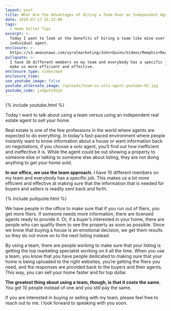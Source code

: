 ```yaml
---
layout: post
title: What Are the Advantages of Hiring a Team Over an Independent Agent?
date: 2018-07-17 15:23:00
tags:
  - Home Seller Tips
excerpt: >-
  Today I want to look at the benefits of hiring a team like mine over an
  individual agent.
enclosure: >-
  https://s3.amazonaws.com/vyralmarketing/John+Quinn/Videos/Memphis+Real+Estate-+What+Are+the+Advantages+of+Hiring+a+Team+Over+an+Independent+Agent%253F.mp4
pullquote: >-
  I have 10 different members on my team and everybody has a specific job to
  make us more efficient and effective.
enclosure_type: video/mp4
enclosure_time:
use_youtube_image: false
youtube_alternate_image: /uploads/team-vs-solo-agent-youtube-02.jpg
youtube_code: jx4gwts5UyU
---
```


{% include youtube.html %}

Today I want to talk about using a team versus using an independent real estate agent to sell your home.

Real estate is one of the few professions in the world where agents are expected to do everything. In today's fast-paced environment where people instantly want to know information about a house or want information back on negotiations, if you choose a solo agent, you’ll find out how inefficient and ineffective it is. While the agent could be out showing a property to someone else or talking to someone else about listing, they are not doing anything to get your home sold.

**In our office, we use the team approach.** I have 10 different members on my team and everybody has a specific job. This makes us a lot more efficient and effective at making sure that the information that is needed for buyers and sellers is readily sent back and forth.

{% include pullquote.html %}

We have people in the office to make sure that if you run out of fliers, you get more fliers. If someone needs more information, there are licensed agents ready to provide it. Or, if a buyer’s interested in your home, there are people who can qualify them to see the property as soon as possible. Since we know that buying a house is an emotional decision, we get them results so they do not move on to the next listing instead.

By using a team, there are people working to make sure that your listing is getting the top marketing specialist working on it all the time. When you use a team, you know that you have people dedicated to making sure that your home is being uploaded to the right websites, you’re getting the fliers you need, and the responses are provided back to the buyers and their agents. This way, you can sell your home faster and for top dollar.

**The greatest thing about using a team, though, is that it costs the same.** You get 10 people instead of one and you still pay the same.

If you are interested in buying or selling with my team, please feel free to reach out to me. I look forward to speaking with you soon.